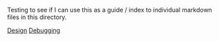 Testing to see if I can use this as a guide / index to individual markdown files in this directory.

[Design](Design.md)
[Debugging](Debugging.md)